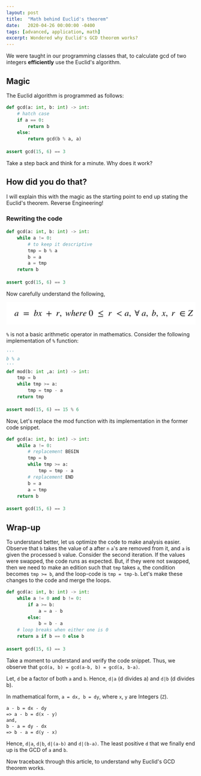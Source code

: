 ```yaml
---
layout: post
title:  "Math behind Euclid's theorem"
date:   2020-04-26 00:00:00 -0400
tags: [advanced, application, math]
excerpt: Wondered why Euclid's GCD theorem works?
---
```


We were taught in our programming classes that, to calculate gcd of two integers **efficiently** use the Euclid's algorithm.

## Magic

The Euclid algorithm is programmed as follows:

```python
def gcd(a: int, b: int) -> int:
    # hatch case
    if a == 0:
        return b
    else:
        return gcd(b % a, a)

assert gcd(15, 6) == 3
```

Take a step back and think for a minute. Why does it work?

## How did you do that?

I will explain this with the magic as the starting point to end up stating the Euclid's theorem. Reverse Engineering!

### Rewriting the code

```python
def gcd(a: int, b: int) -> int:
    while a != 0:
        # to keep it descriptive
        tmp = b % a
        b = a
        a = tmp
    return b

assert gcd(15, 6) == 3
```

Now carefully understand the following,

![Formula](/assets/img/math-euclid/formula.png)

`%` is not a basic arithmetic operator in mathematics. Consider the following implementation of `%` function:

```python
'''
b % a
'''
def mod(b: int ,a: int) -> int:
    tmp = b
    while tmp >= a:
        tmp = tmp - a
    return tmp

assert mod(15, 6) == 15 % 6
```

Now, Let's replace the mod function with its implementation in the former code snippet.

```python
def gcd(a: int, b: int) -> int:
    while a != 0:
        # replacement BEGIN
        tmp = b
        while tmp >= a:
            tmp = tmp - a
        # replacement END
        b = a
        a = tmp
    return b

assert gcd(15, 6) == 3
```

## Wrap-up

To understand better, let us optimize the code to make analysis easier. Observe that `b` takes the value of a after `n` `a`'s are removed from it, and `a` is given the processed `b` value. Consider the second iteration. If the values were swapped, the code runs as expected. But, if they were not swapped, then we need to make an edition such that `tmp` takes `a`, the condition becomes `tmp >= b`, and the loop-code is `tmp = tmp-b`. Let's make these changes to the code and merge the loops.

```python
def gcd(a: int, b: int) -> int:
    while a != 0 and b != 0:
        if a >= b:
            a = a - b
        else:
            b = b - a
    # loop breaks when either one is 0
    return a if b == 0 else b

assert gcd(15, 6) == 3
```

Take a moment to understand and verify the code snippet.
Thus, we observe that `gcd(a, b) = gcd(a-b, b) = gcd(a, b-a)`.

Let, `d` be a factor of both `a` and `b`. Hence, `d|a` (d divides a) and `d|b` (d divides b).

In mathematical form, `a = dx, b = dy`, where `x`, `y` are Integers (`Z`).

```
a - b = dx - dy
=> a - b = d(x - y)
and, 
b - a = dy - dx
=> b - a = d(y - x)
```

Hence, `d|a`, `d|b`, `d|(a-b)` and `d|(b-a)`. The least positive `d` that we finally end up is the GCD of `a` and `b`.

Now traceback through this article, to understand why Euclid's GCD theorem works.